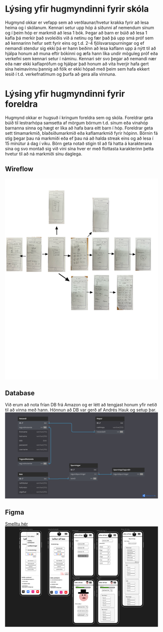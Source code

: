 # Lýsing yfir hugmyndinni fyrir skóla
Hugmynd okkar er vefapp sem að verðlaunar/hvetur krakka fyrir að lesa heima og í skólanum.
Kennari setur upp hóp á síðunni af nemendum sínum og í þeim hóp er markmið að lesa 1 bók.
Þegar að barn er búið að lesa 1 kafla þá merkir það svoleiðis við á netinu og fær það þá upp smá próf sem að kennarinn hefur sett fyrir eins og t.d. 2-4 fjölsvarsspurningar og ef nemandi stendur sig ekki þá er hann beðinn að lesa kaflann upp á nýtt til að hjálpa honum að muna eftir bókinni og æfa hann líka undir möguleg próf eða verkefni sem kennari setur í náminu. Kennari sér svo þegar að nemandi nær eða nær ekki kaflaprófum og hjálpar það honum að vita hverjir hafa gert sína heimavinnu þannig að fólk er ekki hópað með þeim sem hafa ekkert lesið í t.d. verkefnatímum og þurfa að gera alla vinnuna. 

# Lýsing yfir hugmyndinni fyrir foreldra
Hugmynd okkar er hugsuð í kringum foreldra sem og skóla. Foreldrar geta búið til lestrarhópa samsetta af mörgum börnum t.d. sínum eða vinahóp barnanna sinna og hægt er líka að hafa bara eitt barn í hóp. Foreldrar geta sett tímamarkmið, blaðsíðumarkmið eða kaflamarkmið fyrir hópinn. Börnin fá stig þegar þau ná markmiði eða ef þau ná að halda streak eins og að lesa í 15 mínútur á dag í viku. Börn geta notað stigin til að fá hatta á karakterana sína og svo montað sig við vini sína hver er með flottasta karakterinn þetta hvetur til að ná markmiði sínu daglega.

## Wireflow
![mynd af wireflow](https://github.com/LeikuradLesa/vefApp/blob/main/Wireflow.png)

## Database
Við erum að nota frían DB frá Amazon og er létt að tengjast honum yfir netið til að vinna með hann. Hönnun að DB var gerð af Andrés Hauk og setup þar.
![mynd af DB hönnun](https://github.com/LeikuradLesa/vefApp/blob/main/DBSchema-2.png)

## Figma
<a href="https://www.figma.com/file/0JwZDx5KyvpPMukh5UmuIK/Leikur-a%C3%B0-lesa?type=design&node-id=0%3A1&mode=design&t=nVqTcb2IbomrrbrY-1">Smelltu hér</a>
![mynd af Figma](https://github.com/LeikuradLesa/vefApp/blob/main/Figma.png)
